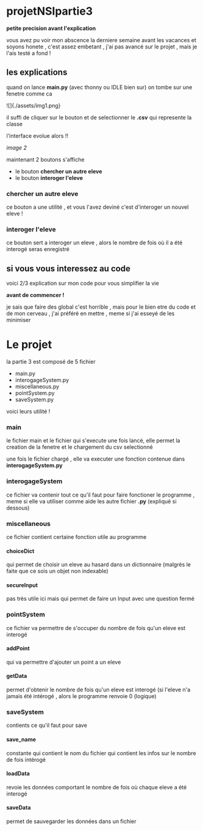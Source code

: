 # projetNSIpartie3
**petite precision avant l'explication**

vous avez pu voir mon abscence la derniere semaine avant les vacances et soyons honete , c'est assez embetant , j'ai pas avancé sur le projet , mais je l'ais testé a fond !

## les explications
quand on lance **main.py** (avec thonny ou IDLE bien sur) on tombe sur une fenetre comme ca

![]{./assets/img1.png}

il suffi de cliquer sur le bouton et de selectionner le **.csv** qui represente la classe

l'interface evolue alors !!

*image 2*

maintenant 2 boutons s'affiche
* le bouton **chercher un autre eleve**
* le bouton **interoger l'eleve**

### chercher un autre eleve
ce bouton a une utilité , et vous l'avez deviné c'est d'interoger un nouvel eleve !

### interoger l'eleve
ce bouton sert a interoger un eleve , alors le nombre de fois où il a été interogé seras enregistré 


## si vous vous interessez au code 
voici 2/3 explication sur mon code pour vous simplifier la vie

**avant de commencer !**

je sais que faire des global c'est horrible , mais pour le bien etre du code et de mon cerveau , j'ai préféré en mettre , meme si j'ai esseyé de les minimiser

# Le projet

la partie 3 est composé de 5 fichier

* main.py
* interogageSystem.py
* miscellaneous.py
* pointSystem.py
* saveSystem.py

voici leurs utilité !

### main
le fichier main et le fichier qui s'execute une fois lancé,
elle permet la creation de la fenetre et le chargement du csv selectionné

une fois le fichier chargé , elle va executer une fonction contenue dans **interogageSystem.py**

### interogageSystem
ce fichier va contenir tout ce qu'il faut pour faire fonctioner le programme , meme si elle va utiliser comme aide les autre fichier **.py** (expliqué si dessous)

### miscellaneous
ce fichier contient certaine fonction utile au programme

#### choiceDict
qui permet de choisir un eleve au hasard dans un dictionnaire (malgrès le faite que ce sois un objet non indexable)

#### secureInput
pas très utile ici mais qui permet de faire un Input avec une question fermé

### pointSystem
ce fichier va permettre de s'occuper du nombre de fois qu'un eleve est interogé

#### addPoint
qui va permettre d'ajouter un point a un eleve

#### getData
permet d'obtenir le nombre de fois qu'un eleve est interogé (si l'eleve n'a jamais été intérogé , alors le programme renvoie 0 (logique)

### saveSystem
contients ce qu'il faut pour save

#### save_name
constante qui contient le nom du fichier qui contient les infos sur le nombre de fois intérogé

#### loadData
revoie les données comportant le nombre de fois où chaque eleve a été interogé

#### saveData
permet de sauvegarder les données dans un fichier
